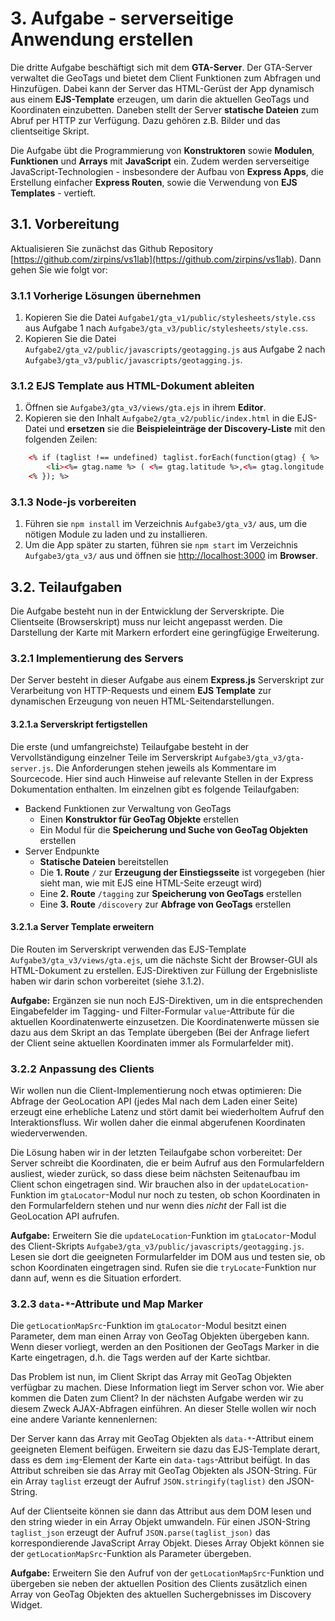 # 3. Aufgabe - serverseitige Anwendung erstellen

Die dritte Aufgabe beschäftigt sich mit dem **GTA-Server**. Der GTA-Server
verwaltet die GeoTags und bietet dem Client Funktionen zum Abfragen und
Hinzufügen. Dabei kann der Server das HTML-Gerüst der App dynamisch aus einem
**EJS-Template** erzeugen, um darin die aktuellen GeoTags und Koordinaten
einzubetten. Daneben stellt der Server **statische Dateien** zum Abruf per HTTP
zur Verfügung. Dazu gehören z.B. Bilder und das clientseitige Skript.

Die Aufgabe übt die Programmierung von **Konstruktoren** sowie **Modulen**,
**Funktionen** und **Arrays** mit **JavaScript** ein. Zudem werden serverseitige
JavaScript-Technologien - insbesondere der Aufbau von **Express Apps**, die
Erstellung einfacher **Express Routen**, sowie die Verwendung von **EJS
Templates** - vertieft.

## 3.1. Vorbereitung

Aktualisieren Sie zunächst das Github Repository
[https://github.com/zirpins/vs1lab](https://github.com/zirpins/vs1lab). Dann
gehen Sie wie folgt vor:

### 3.1.1 Vorherige Lösungen übernehmen

1. Kopieren Sie die Datei `Aufgabe1/gta_v1/public/stylesheets/style.css` aus
   Aufgabe 1 nach `Aufgabe3/gta_v3/public/stylesheets/style.css`.
2. Kopieren Sie die Datei `Aufgabe2/gta_v2/public/javascripts/geotagging.js` aus
   Aufgabe 2 nach `Aufgabe3/gta_v3/public/javascripts/geotagging.js`.

### 3.1.2 EJS Template aus HTML-Dokument ableiten

1. Öffnen sie `Aufgabe3/gta_v3/views/gta.ejs` in ihrem **Editor**.
2. Kopieren sie den Inhalt `Aufgabe2/gta_v2/public/index.html` in die EJS-Datei
   und **ersetzen** sie die **Beispieleinträge der Discovery-Liste** mit den
   folgenden Zeilen:

```HTML
    <% if (taglist !== undefined) taglist.forEach(function(gtag) { %>
        <li><%= gtag.name %> ( <%= gtag.latitude %>,<%= gtag.longitude %>) <%= gtag.hashtag %> </li>
    <% }); %>
```

### 3.1.3 Node-js vorbereiten

1. Führen sie `npm install` im Verzeichnis `Aufgabe3/gta_v3/` aus, um die
   nötigen Module zu laden und zu installieren.
2. Um die App später zu starten, führen sie `npm start` im Verzeichnis
   `Aufgabe3/gta_v3/` aus und öffnen sie
   [http://localhost:3000](http://localhost:3000) im **Browser**.

## 3.2. Teilaufgaben

Die Aufgabe besteht nun in der Entwicklung der Serverskripte. Die Clientseite
(Browserskript) muss nur leicht angepasst werden. Die Darstellung der Karte mit
Markern erfordert eine geringfügige Erweiterung.

### 3.2.1 Implementierung des Servers

Der Server besteht in dieser Aufgabe aus einem **Express.js** Serverskript zur
Verarbeitung von HTTP-Requests und einem **EJS Template** zur dynamischen
Erzeugung von neuen HTML-Seitendarstellungen.

#### 3.2.1.a Serverskript fertigstellen

Die erste (und umfangreichste) Teilaufgabe besteht in der Vervollständigung
einzelner Teile im Serverskript `Aufgabe3/gta_v3/gta-server.js`. Die
Anforderungen stehen jeweils als Kommentare im Sourcecode. Hier sind auch
Hinweise auf relevante Stellen in der Express Dokumentation enthalten. Im
einzelnen gibt es folgende Teilaufgaben:

- Backend Funktionen zur Verwaltung von GeoTags
  - Einen **Konstruktor für GeoTag Objekte** erstellen
  - Ein Modul für die **Speicherung und Suche von GeoTag Objekten** erstellen
- Server Endpunkte
  - **Statische Dateien** bereitstellen
  - Die **1. Route** `/` zur **Erzeugung der Einstiegsseite** ist vorgegeben
    (hier sieht man, wie mit EJS eine HTML-Seite erzeugt wird)
  - Eine **2. Route** `/tagging` zur **Speicherung von GeoTags** erstellen
  - Eine **3. Route** `/discovery` zur **Abfrage von GeoTags** erstellen

#### 3.2.1.a Server Template erweitern

Die Routen im Serverskript verwenden das EJS-Template
`Aufgabe3/gta_v3/views/gta.ejs`, um die nächste Sicht der Browser-GUI als
HTML-Dokument zu erstellen. EJS-Direktiven zur Füllung der Ergebnisliste haben
wir darin schon vorbereitet (siehe 3.1.2).

**Aufgabe:** Ergänzen sie nun noch EJS-Direktiven, um in die entsprechenden
Eingabefelder im Tagging- und Filter-Formular `value`-Attribute für die
aktuellen Koordinatenwerte einzusetzen. Die Koordinatenwerte müssen sie dazu aus
dem Skript an das Template übergeben (Bei der Anfrage liefert der Client seine
aktuellen Koordinaten immer als Formularfelder mit).

### 3.2.2 Anpassung des Clients

Wir wollen nun die Client-Implementierung noch etwas optimieren: Die Abfrage der
GeoLocation API (jedes Mal nach dem Laden einer Seite) erzeugt eine erhebliche
Latenz und stört damit bei wiederholtem Aufruf den Interaktionsfluss. Wir wollen
daher die einmal abgerufenen Koordinaten wiederverwenden.

Die Lösung haben wir in der letzten Teilaufgabe schon vorbereitet: Der Server
schreibt die Koordinaten, die er beim Aufruf aus den Formularfeldern ausliest,
wieder zurück, so dass diese beim nächsten Seitenaufbau im Client schon
eingetragen sind. Wir brauchen also in der `updateLocation`-Funktion im
`gtaLocator`-Modul nur noch zu testen, ob schon Koordinaten in den
Formularfeldern stehen und nur wenn dies *nicht* der Fall ist die GeoLocation
API aufrufen.

**Aufgabe:** Erweitern Sie die `updateLocation`-Funktion im `gtaLocator`-Modul
des Client-Skripts `Aufgabe3/gta_v3/public/javascripts/geotagging.js`. Lesen sie
dort die geeigneten Formularfelder im DOM aus und testen sie, ob schon
Koordinaten eingetragen sind. Rufen sie die `tryLocate`-Funktion nur dann auf,
wenn es die Situation erfordert.

### 3.2.3 `data-*`-Attribute und Map Marker

Die `getLocationMapSrc`-Funktion im `gtaLocator`-Modul besitzt einen Parameter,
dem man einen Array von GeoTag Objekten übergeben kann. Wenn dieser vorliegt,
werden an den Positionen der GeoTags Marker in die Karte eingetragen, d.h. die
Tags werden auf der Karte sichtbar.

Das Problem ist nun, im Client Skript das Array mit GeoTag Objekten verfügbar zu
machen. Diese Information liegt im Server schon vor. Wie aber kommen die Daten
zum Client? In der nächsten Aufgabe werden wir zu diesem Zweck AJAX-Abfragen
einführen. An dieser Stelle wollen wir noch eine andere Variante kennenlernen:

Der Server kann das Array mit GeoTag Objekten als `data-*`-Attribut einem
geeigneten Element beifügen. Erweitern sie dazu das EJS-Template derart, dass es
dem `img`-Element der Karte ein `data-tags`-Attribut beifügt. In das Attribut
schreiben sie das Array mit GeoTag Objekten als JSON-String. Für ein Array
`taglist` erzeugt der Aufruf `JSON.stringify(taglist)` den JSON-String.

Auf der Clientseite können sie dann das Attribut aus dem DOM lesen und den
string wieder in ein Array Objekt umwandeln. Für einen JSON-String
`taglist_json` erzeugt der Aufruf `JSON.parse(taglist_json)` das
korrespondierende JavaScript Array Objekt. Dieses Array Objekt können sie der
`getLocationMapSrc`-Funktion als Parameter übergeben.

**Aufgabe:** Erweitern Sie den Aufruf von der `getLocationMapSrc`-Funktion und
übergeben sie neben der aktuellen Position des Clients zusätzlich einen Array
von GeoTag Objekten des aktuellen Suchergebnisses im Discovery Widget.